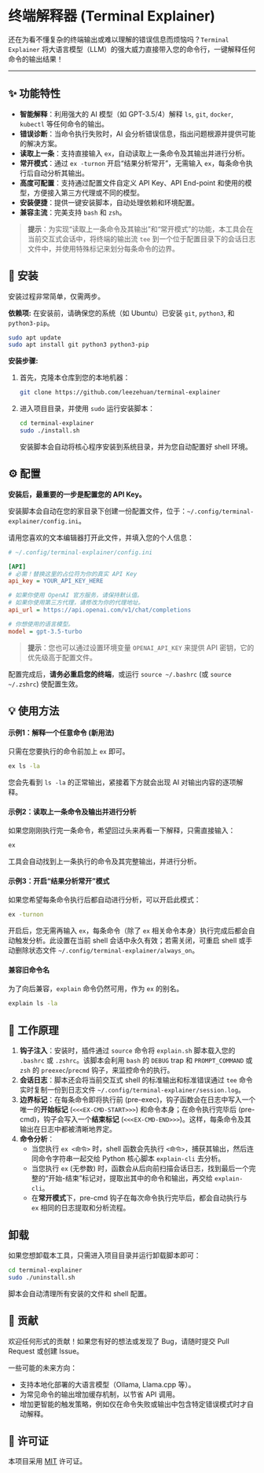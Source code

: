 # 终端解释器 (Terminal Explainer)

还在为看不懂复杂的终端输出或难以理解的错误信息而烦恼吗？`Terminal Explainer` 将大语言模型（LLM）的强大威力直接带入您的命令行，一键解释任何命令的输出结果！

---

## ✨ 功能特性

- **智能解释**：利用强大的 AI 模型（如 GPT-3.5/4）解释 `ls`, `git`, `docker`, `kubectl` 等任何命令的输出。
- **错误诊断**：当命令执行失败时，AI 会分析错误信息，指出问题根源并提供可能的解决方案。
- **读取上一条**：支持直接输入 `ex`，自动读取上一条命令及其输出并进行分析。
- **常开模式**：通过 `ex -turnon` 开启“结果分析常开”，无需输入 `ex`，每条命令执行后自动分析其输出。
- **高度可配置**：支持通过配置文件自定义 API Key、API End-point 和使用的模型，方便接入第三方代理或不同的模型。
- **安装便捷**：提供一键安装脚本，自动处理依赖和环境配置。
- **兼容主流**：完美支持 `bash` 和 `zsh`。

> **提示**：为实现“读取上一条命令及其输出”和“常开模式”的功能，本工具会在当前交互式会话中，将终端的输出流 `tee` 到一个位于配置目录下的会话日志文件中，并使用特殊标记来划分每条命令的边界。

## 🚀 安装

安装过程非常简单，仅需两步。

**依赖项:**
在安装前，请确保您的系统（如 Ubuntu）已安装 `git`, `python3`, 和 `python3-pip`。

```bash
sudo apt update
sudo apt install git python3 python3-pip
```

**安装步骤:**
1.  首先，克隆本仓库到您的本地机器：
    ```bash
    git clone https://github.com/leezehuan/terminal-explainer
    ```

2.  进入项目目录，并使用 `sudo` 运行安装脚本：
    ```bash
    cd terminal-explainer
    sudo ./install.sh
    ```
    安装脚本会自动将核心程序安装到系统目录，并为您自动配置好 shell 环境。

## ⚙️ 配置

**安装后，最重要的一步是配置您的 API Key。**

安装脚本会自动在您的家目录下创建一份配置文件，位于：`~/.config/terminal-explainer/config.ini`。

请用您喜欢的文本编辑器打开此文件，并填入您的个人信息：

```ini
# ~/.config/terminal-explainer/config.ini

[API]
# 必需！替换这里的占位符为你的真实 API Key
api_key = YOUR_API_KEY_HERE

# 如果你使用 OpenAI 官方服务，请保持默认值。
# 如果你使用第三方代理，请修改为你的代理地址。
api_url = https://api.openai.com/v1/chat/completions

# 你想使用的语言模型。
model = gpt-3.5-turbo
```

> **提示**：您也可以通过设置环境变量 `OPENAI_API_KEY` 来提供 API 密钥，它的优先级高于配置文件。

配置完成后，**请务必重启您的终端**，或运行 `source ~/.bashrc` (或 `source ~/.zshrc`) 使配置生效。

## 💡 使用方法

#### 示例1：解释一个任意命令 (新用法)

只需在您要执行的命令前加上 `ex` 即可。

```bash
ex ls -la
```
您会先看到 `ls -la` 的正常输出，紧接着下方就会出现 AI 对输出内容的逐项解释。

#### 示例2：读取上一条命令及输出并进行分析

如果您刚刚执行完一条命令，希望回过头来再看一下解释，只需直接输入：

```bash
ex
```
工具会自动找到上一条执行的命令及其完整输出，并进行分析。

#### 示例3：开启“结果分析常开”模式

如果您希望每条命令执行后都自动进行分析，可以开启此模式：

```bash
ex -turnon
```
开启后，您无需再输入 `ex`，每条命令（除了 `ex` 相关命令本身）执行完成后都会自动触发分析。此设置在当前 shell 会话中永久有效；若需关闭，可重启 shell 或手动删除状态文件 `~/.config/terminal-explainer/always_on`。

#### 兼容旧命令名

为了向后兼容，`explain` 命令仍然可用，作为 `ex` 的别名。

```bash
explain ls -la
```

## 🔧 工作原理

1.  **钩子注入**：安装时，插件通过 `source` 命令将 `explain.sh` 脚本载入您的 `.bashrc` 或 `.zshrc`。该脚本会利用 `bash` 的 `DEBUG` trap 和 `PROMPT_COMMAND` 或 `zsh` 的 `preexec`/`precmd` 钩子，来监控命令的执行。
2.  **会话日志**：脚本还会将当前交互式 shell 的标准输出和标准错误通过 `tee` 命令实时复制一份到日志文件 `~/.config/terminal-explainer/session.log`。
3.  **边界标记**：在每条命令即将执行前 (pre-exec)，钩子函数会在日志中写入一个唯一的**开始标记** (`<<<EX-CMD-START>>>`) 和命令本身；在命令执行完毕后 (pre-cmd)，钩子会写入一个**结束标记** (`<<<EX-CMD-END>>>`)。这样，每条命令及其输出在日志中都被清晰地界定。
4.  **命令分析**：
    *   当您执行 `ex <命令>` 时，shell 函数会先执行 `<命令>`，捕获其输出，然后连同命令字符串一起交给 Python 核心脚本 `explain-cli` 去分析。
    *   当您执行 `ex` (无参数) 时，函数会从后向前扫描会话日志，找到最后一个完整的“开始-结束”标记对，提取出其中的命令和输出，再交给 `explain-cli`。
    *   在**常开模式**下，pre-cmd 钩子在每次命令执行完毕后，都会自动执行与 `ex` 相同的日志提取和分析流程。

## 卸载

如果您想卸载本工具，只需进入项目目录并运行卸载脚本即可：

```bash
cd terminal-explainer
sudo ./uninstall.sh
```
脚本会自动清理所有安装的文件和 shell 配置。

## 🤝 贡献

欢迎任何形式的贡献！如果您有好的想法或发现了 Bug，请随时提交 Pull Request 或创建 Issue。

一些可能的未来方向：
*   支持本地化部署的大语言模型（Ollama, Llama.cpp 等）。
*   为常见命令的输出增加缓存机制，以节省 API 调用。
*   增加更智能的触发策略，例如仅在命令失败或输出中包含特定错误模式时才自动解释。

## 📜 许可证

本项目采用 [MIT](https://opensource.org/licenses/MIT) 许可证。